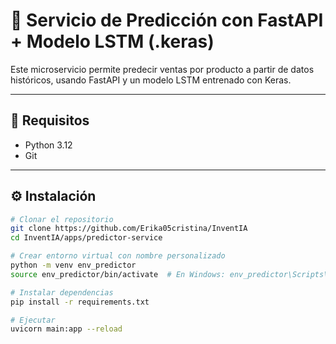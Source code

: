 # 🧠 Servicio de Predicción con FastAPI + Modelo LSTM (.keras)

Este microservicio permite predecir ventas por producto a partir de datos históricos, usando FastAPI y un modelo LSTM entrenado con Keras.

---

## 🚀 Requisitos

- Python 3.12
- Git

---

## ⚙️ Instalación

```bash
# Clonar el repositorio
git clone https://github.com/Erika05cristina/InventIA
cd InventIA/apps/predictor-service

# Crear entorno virtual con nombre personalizado
python -m venv env_predictor
source env_predictor/bin/activate  # En Windows: env_predictor\Scripts\activate

# Instalar dependencias
pip install -r requirements.txt

# Ejecutar 
uvicorn main:app --reload